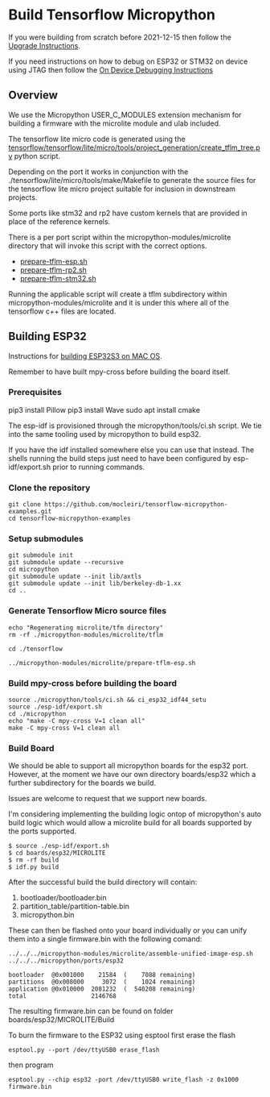 # Build Tensorflow Micropython

If you were building from scratch before 2021-12-15 then follow the [Upgrade Instructions](UPGRADE.md).

If you need instructions on how to debug on ESP32 or STM32 on device using JTAG then follow the [On Device Debugging Instructions](DEBUGGING.md)

## Overview 
We use the Micropython USER_C_MODULES extension mechanism for building a firmware with the microlite module and ulab
included.

The tensorflow lite micro code is generated using the [tensorflow/tensorflow/lite/micro/tools/project_generation/create_tflm_tree.py](https://github.com/mocleiri/tflite-micro/blob/main/tensorflow/lite/micro/tools/project_generation/create_tflm_tree.py)
python script.

Depending on the port it works in conjunction with the ./tensorflow/lite/micro/tools/make/Makefile to generate the source files
for the tensorflow lite micro project suitable for inclusion in downstream projects.

Some ports like stm32 and rp2 have custom kernels that are provided in place of the reference kernels.

There is a per port script within the micropython-modules/microlite directory that will invoke this script with the correct
options.

* [prepare-tflm-esp.sh](https://github.com/mocleiri/tensorflow-micropython-examples/blob/main/micropython-modules/microlite/prepare-tflm-esp.sh)
* [prepare-tflm-rp2.sh](https://github.com/mocleiri/tensorflow-micropython-examples/blob/main/micropython-modules/microlite/prepare-tflm-rp2.sh)
* [prepare-tflm-stm32.sh](https://github.com/mocleiri/tensorflow-micropython-examples/blob/main/micropython-modules/microlite/prepare-tflm-stm32.sh)

Running the applicable script will create a tflm subdirectory within micropython-modules/microlite and it is under this
where all of the tensorflow c++ files are located.


## Building ESP32

Instructions for [building ESP32S3 on MAC OS](MAC_ESP32S3_BUILD.md).

Remember to have built mpy-cross before building the board itself.

### Prerequisites
pip3 install Pillow
pip3 install Wave
sudo apt install cmake

The esp-idf is provisioned through the micropython/tools/ci.sh script.  We tie into the same tooling used by
micropython to build esp32.

If you have the idf installed somewhere else you can use that instead.  The shells running the build steps just
need to have been configured by esp-idf/export.sh prior to running commands.

### Clone the repository
```shell
git clone https://github.com/mocleiri/tensorflow-micropython-examples.git
cd tensorflow-micropython-examples
```

###  Setup submodules

```shell
git submodule init
git submodule update --recursive
cd micropython
git submodule update --init lib/axtls
git submodule update --init lib/berkeley-db-1.xx
cd ..
```

### Generate Tensorflow Micro source files

```shell
echo "Regenerating microlite/tfm directory"
rm -rf ./micropython-modules/microlite/tflm

cd ./tensorflow

../micropython-modules/microlite/prepare-tflm-esp.sh
```

### Build mpy-cross before building the board

```shell
source ./micropython/tools/ci.sh && ci_esp32_idf44_setu
source ./esp-idf/export.sh
cd ./micropython
echo "make -C mpy-cross V=1 clean all"
make -C mpy-cross V=1 clean all
```

### Build Board

We should be able to support all micropython boards for the esp32 port.  However, at the moment we have our own directory
boards/esp32 which a further subdirectory for the boards we build.

Issues are welcome to request that we support new boards.  

I'm considering implementing the building logic ontop of micropython's auto build logic which would allow a microlite
build for all boards supported by the ports supported.



```shell
$ source ./esp-idf/export.sh
$ cd boards/esp32/MICROLITE
$ rm -rf build
$ idf.py build
```

After the successful build the build directory will contain:
1. bootloader/bootloader.bin 
2. partition_table/partition-table.bin 
3. micropython.bin

These can then be flashed onto your board individually or you can unify them into a single firmware.bin with the following comand:

```shell
../../../micropython-modules/microlite/assemble-unified-image-esp.sh ../../../micropython/ports/esp32

bootloader  @0x001000    21584  (    7088 remaining)
partitions  @0x008000     3072  (    1024 remaining)
application @0x010000  2081232  (  540208 remaining)
total                  2146768
```

The resulting firmware.bin can be found on folder boards/esp32/MICROLITE/Build

To burn the firmware to the ESP32 using esptool first erase the flash

```shell
esptool.py --port /dev/ttyUSB0 erase_flash
```

then program

```shell
esptool.py --chip esp32 -port /dev/ttyUSB0 write_flash -z 0x1000 firmware.bin
```





